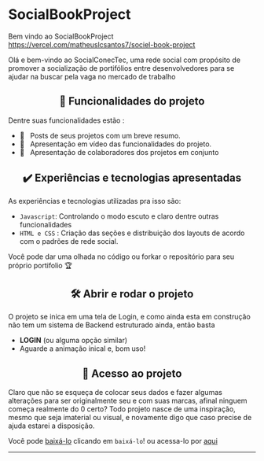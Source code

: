# SocialBookProject

Bem vindo ao SocialBookProject
https://vercel.com/matheuslcsantos7/sociel-book-project

Olá e bem-vindo ao SocialConecTec, uma rede social com propósito de promover a socialização de portifólios entre desenvolvedores para se ajudar na buscar pela vaga no mercado de trabalho

<h2 align="center">🔨 Funcionalidades do projeto</h2>
Dentre suas funcionalidades estão :

 - 🔨&nbsp;&nbsp; Posts de seus projetos com um breve resumo.
 - 🔨&nbsp;&nbsp; Apresentação em vídeo das funcionalidades do projeto.
 - 🔨&nbsp;&nbsp; Apresentação de colaboradores dos projetos em conjunto
 
<h2 align="center">✔️ Experiências e tecnologias apresentadas</h2>
As experiências e tecnologias utilizadas pra isso são:

- `Javascript`: Controlando o modo escuto e claro dentre outras funcionalidades
- `HTML e CSS` : Criação das seções e distribuição dos layouts de acordo com o padrões de  rede social.

Você pode dar uma olhada no código ou forkar o repositório para seu próprio portifolio 🏆 

<h2 align="center">🛠️ Abrir e rodar o projeto</h2>
O projeto se inica em uma tela de Login, e como ainda esta em construção não tem um sistema de Backend estruturado ainda, então basta

- **LOGIN** (ou alguma opção similar)
- Aguarde a animação inical e, bom uso!

<h2 align="center">📁 Acesso ao projeto</h2>

Claro que não se esqueça de colocar seus dados e fazer algumas alterações para ser originalmente seu e com suas marcas, afinal ninguem começa realmente do 0 certo?
Todo projeto nasce de uma inspiração, mesmo que seja imaterial ou visual, e novamente digo que caso precise de ajuda estarei a disposição.

Você pode [baixá-lo](https://github.com/MatheusLCSantos7/SocialBookProject/files/10852064/MLCSite.zip) clicando em `baixá-lo`! ou acessa-lo por [aqui](https://vercel.com/matheuslcsantos7/sociel-book-project)


<hr>
